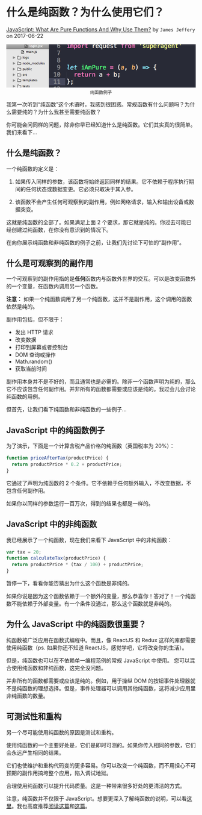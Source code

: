 # 什么是纯函数？为什么使用它们？

[JavaScript: What Are Pure Functions And Why Use Them?](https://medium.com/@jamesjefferyuk/javascript-what-are-pure-functions-4d4d5392d49c) by `James Jeffery` on 2017-06-22

<center>
<img src="../imgs/20-pure-functions.png">
</center>
<center><small>纯函数例子</small></center>

我第一次听到“纯函数”这个术语时，我感到很困惑。常规函数有什么问题吗？为什么需要纯的？为什么我甚至需要纯函数？

你可能会问同样的问题，除非你早已经知道什么是纯函数。它们其实真的很简单。我们来看下...

## 什么是纯函数？

一个纯函数的定义是：

1. 如果传入同样的参数，该函数将始终返回同样的结果。它不依赖于程序执行期间的任何状态或数据变更。它必须只取决于其入参。

2. 该函数不会产生任何可观察到的副作用，例如网络请求，输入和输出设备或数据突变。

这就是纯函数的全部了。如果满足上面 2 个要求，那它就是纯的。你过去可能已经创建过纯函数，在你没有意识到的情况下。

在向你展示纯函数和非纯函数的例子之前，让我们先讨论下可怕的“副作用”。

## 什么是可观察到的副作用

一个可观察到的副作用指的是**任何**函数内与函数外世界的交互。可以是改变函数外的一个变量，在函数内调用另一个函数。

**注意：** 如果一个纯函数调用了另一个纯函数，这并不是副作用，这个调用的函数依然是纯的。

副作用包括，但不限于：

- 发出 HTTP 请求
- 改变数据
- 打印到屏幕或者控制台
- DOM 查询或操作
- Math.random()
- 获取当前时间

副作用本身并不是不好的，而且通常也是必需的。除非一个函数声明为纯的，那么它不应该包含任何副作用。并非所有的函数都需要或应该是纯的。我过会儿会讨论纯函数的用例。

但首先，让我们看下纯函数和非纯函数的一些例子...

## JavaScript 中的纯函数例子

为了演示，下面是一个计算含税产品价格的纯函数（英国税率为 20%）：

```javascript
function priceAfterTax(productPrice) {
  return productPrice * 0.2 + productPrice;
}
```

它通过了声明为纯函数的 2 个条件。它不依赖于任何额外输入，不改变数据，不包含任何副作用。

如果你以同样的参数运行一百万次，得到的结果也都是一样的。

## JavaScript 中的非纯函数

我已经展示了一个纯函数，现在我们来看下 JavaScript 中的非纯函数：

```javascript
var tax = 20;
function calculateTax(productPrice) {
  return productPrice * (tax / 100) + productPrice;
}
```

暂停一下，看看你能否猜出为什么这个函数是非纯的。

如果你说是因为这个函数依赖于一个额外的变量，那么恭喜你！答对了！一个纯函数不能依赖于外部变量。有一个条件没通过，那么这个函数就是非纯的。

## 为什么 JavaScript 中的纯函数很重要？

纯函数被广泛应用在函数式编程中。而且，像 ReactJS 和 Redux 这样的库都需要使用纯函数（ps. 如果你还不知道 ReactJS，感觉学吧，它将改变你的生活）。

但是，纯函数也可以在不依赖单一编程范例的常规 JavaScript 中使用。 您可以混合使用纯函数和非纯函数，这完全没问题。

并非所有的函数都需要或应该是纯的。例如，用于操纵 DOM 的按钮事件处理器就不是纯函数的理想选择。但是，事件处理器可以调用其他纯函数，这将减少应用里非纯函数的数量。

## 可测试性和重构

另一个尽可能使用纯函数的原因是测试和重构。

使用纯函数的一个主要好处是，它们是即时可测的。如果你传入相同的参数，它们会永远产生相同的结果。

它们也使维护和重构代码变的更多容易。你可以改变一个纯函数，而不用担心不可预期的副作用搞垮整个应用，陷入调试地狱。

合理使用纯函数可以提升代码质量。这是一种带来很多好处的更清洁的方式。

注意，纯函数并不仅限于 JavaScript。想要更深入了解纯函数的说明，可以看[这里](https://en.wikipedia.org/wiki/Pure_function)。我也高度推荐[阅读这篇](https://drboolean.gitbooks.io/mostly-adequate-guide/ch3.html)和[这篇](https://toddmotto.com/pure-versus-impure-functions)。
